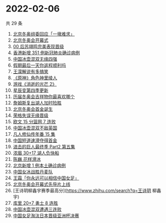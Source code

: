 # 2022-02-06

共 29 条

<!-- BEGIN -->
<!-- 最后更新时间 Sun Feb 06 2022 17:12:37 GMT+0800 (China Standard Time) -->

1. [北京冬奥组委回应「一墩难求」](https://www.zhihu.com/search?q=冰墩墩)
1. [北京冬奥会开幕式](https://www.zhihu.com/search?q=冬奥会开幕式)
1. [00 后苏翊鸣完美表现晋级](https://www.zhihu.com/search?q=苏翊鸣)
1. [香港新增 351 例新冠肺炎确诊病例](https://www.zhihu.com/search?q=香港疫情)
1. [中国冰壶混双无缘四强](https://www.zhihu.com/search?q=冰壶)
1. [假期最后一天你返程顺利吗](https://www.zhihu.com/search?q=返程)
1. [王濛解说有多搞笑](https://www.zhihu.com/search?q=王濛解说)
1. [《原神》角色神里绫人](https://www.zhihu.com/search?q=原神)
1. [游戏《消逝的光芒 2》](https://www.zhihu.com/search?q=消逝的光芒2)
1. [星辰变第四季更新](https://www.zhihu.com/search?q=星辰变)
1. [历届冬奥会吉祥物你最喜欢哪个](https://www.zhihu.com/search?q=冬奥会吉祥物)
1. [詹姆斯复出湖人加时险胜](https://www.zhihu.com/search?q=湖人)
1. [北京冬奥会首金诞生](https://www.zhihu.com/search?q=越野滑雪)
1. [荣格失误无缘晋级](https://www.zhihu.com/search?q=荣格)
1. [欧文 15 分篮网 7 连败](https://www.zhihu.com/search?q=篮网)
1. [中国冰壶混双不敌英国](https://www.zhihu.com/search?q=冰壶)
1. [凡人修仙传年番 15 集](https://www.zhihu.com/search?q=凡人修仙传)
1. [中国短道速滑夺得首金](https://www.zhihu.com/search?q=短道速滑)
1. [进击的巨人最终季 Part2 第五集](https://www.zhihu.com/search?q=进击的巨人)
1. [浓眉 30+17 湖人负快船](https://www.zhihu.com/search?q=湖人)
1. [陈巍 花样滑冰](https://www.zhihu.com/search?q=花样滑冰)
1. [北京新增 1 例本土确诊病例](https://www.zhihu.com/search?q=北京疫情)
1. [中国女冰战胜丹麦队](https://www.zhihu.com/search?q=冰球)
1. [王霜「你永远可以相信中国女足」](https://www.zhihu.com/search?q=王霜)
1. [北京冬奥会开幕式先导片上线](https://www.zhihu.com/search?q=北京冬奥会开幕式先导片)
1. [王诗玥柳鑫宇赛季最高分](https://www.zhihu.com/search?q=王诗玥 柳鑫宇)
1. [库里 20+7 勇士 8 连胜](https://www.zhihu.com/search?q=勇士)
1. [中国冰壶混双遭遇三连败](https://www.zhihu.com/search?q=冰壶)
1. [中国女足淘汰日本晋级亚洲杯决赛](https://www.zhihu.com/search?q=中国女足)

<!-- END -->
